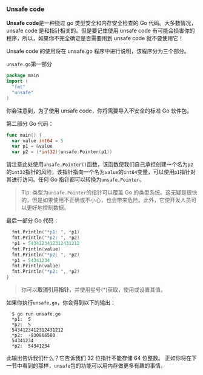 ### Unsafe code

**Unsafe code**是一种绕过 go 类型安全和内存安全检查的 Go 代码。大多数情况，unsafe code 是和指针相关的。但是要记住使用 unsafe code 有可能会损害你的程序，所以，如果你不完全确定是否需要用到 unsafe code 就不要使用它！

Unsafe code 的使用将在 unsafe.go 程序中进行说明，该程序分为三个部分。

`unsafe.go`第一部分

```Go
package main
import (
  "fmt"
  "unsafe"
)
```

你会注意到，为了使用 unsafe code，你将需要导入不安全的标准 Go 软件包。

第二部分 Go 代码：

```GO
func main() {
  var value int64 = 5
  var p1 = &value
  var p2 = (*int32)(unsafe.Pointer(p1))
```

请注意此处使用`unsafe.Pointer()`函数，该函数使我们自己承担创建一个名为`p2`的`int32`指针的风险，该指针指向一个名为`value`的`int64`变量，可以使用`p1`指针对其进行访问。任何 Go 指针都可以转换为`unsafe.Pointer`。

> Tip: 类型为`unsafe.Pointer`的指针可以覆盖 Go 的类型系统。这无疑是很快的，但是如果使用不正确或不小心，也会带来危险。此外，它使开发人员可以更好地控制数据。

最后一部分 Go 代码：

```GO
  fmt.Println("*p1: ", *p1)
  fmt.Println("*p2: ", *p2)
  *p1 = 5434123412312431212
  fmt.Println(value)
  fmt.Println("*p2: ", *p2)
  *p1 = 54341234
  fmt.Println(value)
  fmt.Println("*p2: ", *p2)
}
```

> 你可以**取消引用指针**，并使用星号(\*)获取，使用或设置其值。

如果你执行`unsafe.go`，你会得到以下的输出：

```shell
  $ go run unsafe.go
  *p1:  5
  *p2:  5
  5434123412312431212
  *p2:  -930866580
  54341234
  *p2:  54341234
```

此输出告诉我们什么？它告诉我们 32 位指针不能存储 64 位整数。
正如你将在下一节中看到的那样，`unsafe`包的功能可以用内存做更多有趣的事情。
